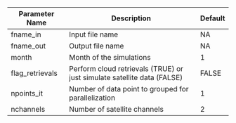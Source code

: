 
| Parameter Name | Description | Default |
| --- | --- | --- | 
| fname_in | Input file name | NA |
| fname_out | Output file name | NA |
| month | Month of the simulations | 1 |
| flag_retrievals | Perform cloud retrievals (TRUE) or just simulate satellite data (FALSE) | FALSE |
| npoints_it | Number of data point to grouped for parallelization | 1 |
| nchannels | Number of satellite channels | 2 |

